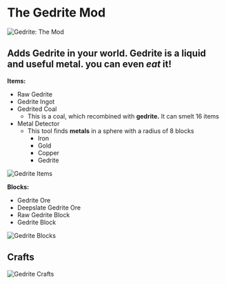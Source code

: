 # The Gedrite Mod
![Gedrite: The Mod](https://i.imgur.com/JP0yLG7.png)

## Adds Gedrite in your world. Gedrite is a liquid and useful metal. you can even _eat_ it!

__Items:__
+ Raw Gedrite
+ Gedrite Ingot
+ Gedrited Coal
  + This is a coal, which recombined with __gedrite.__ It can smelt 16 items 
+ Metal Detector
  + This tool finds __metals__ in a sphere with a radius of 8 blocks
    + Iron
    + Gold
    + Copper
    + Gedrite

![Gedrite Items](https://i.imgur.com/7UEMRxx.png)

__Blocks:__
+ Gedrite Ore
+ Deepslate Gedrite Ore
+ Raw Gedrite Block
+ Gedrite Block

![Gedrite Blocks](https://i.imgur.com/d7TMFJj.png)

## Crafts
![Gedrite Crafts](https://i.imgur.com/DbPorGq.png)

